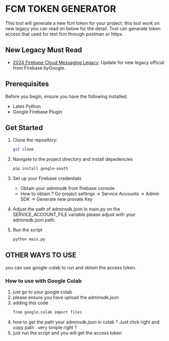 # FCM TOKEN GENERATOR

This tool will generate a new fcm token for your project. this tool work on new legacy you can read on below for the detail.
Tool can generate token access that used for test fcm through postman or https.

## New Legacy Must Read

- [2024 Firebase Cloud Messaging Legacy](https://firebase.google.com/docs/cloud-messaging/migrate-v1?hl=en&authuser=2&_gl=1*1mafz7a*_ga*MTg4MzY3MDAxNS4xNzE2NzQ1OTI1*_ga_CW55HF8NVT*MTcyMDY3OTgxMS40OC4xLjE3MjA2Nzk4NjcuNC4wLjA.): Update for new legacy official from Firebase byGoogle.

## Prerequisites

Before you begin, ensure you have the following installed:

- Lates Python
- Google Firebase Plugin

## Get Started

1. Clone the repository:

   ```bash
   git clone
   ```

2. Navigate to the project directory and install depedencies

   ```bash
   pip install google-oauth
   ```

3. Set up your Firebase credentials

   - Obtain your adminsdk from firebase console
   - How to obtain ? Go project settings -> Service Accounts -> Admin SDK -> Generate new provate Key

4. Adjust the path of adminsdk.json
   In main.py on the SERVICE_ACCOUNT_FILE variable please adjust with your adminsdk.json path.

5. Run the script

   ```bash
   python main.py
   ```

## OTHER WAYS TO USE

you can use google-colab to run and obtain the access token.

### How to use with Google Colab

1. just go to your google colab
2. please ensure you have upload the adminsdk.json
3. adding this code
   ```bash
   from google.colab import files
   ```
4. how to get the path your adminsdk.json in colab ? Just click right and copy path . very simple right ?
5. just run the script and you will get the access token
